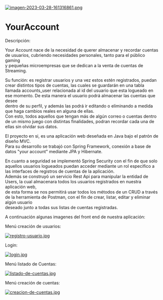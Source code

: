 [![imagen-2023-03-28-161316861.png](https://i.postimg.cc/rFCpWZMG/imagen-2023-03-28-161316861.png)](https://postimg.cc/nCrZfksM)  

# YourAccount  

Descripción:  

Your Account nace de la necesidad de querer almacenar y recordar cuentas de usuarios, cubriendo necesidades personales, tanto para el público gaming    
y pequeñas microempresas que se dedican a la venta de cuentas de Streaming.  

Su función: es registrar usuarios y una vez estos estén registrados, puedan crear distintos tipos de cuentas, las cuales se guardarán en una tabla llamada   accounts_user relacionada al id del usuario que esta logueado en ese momento. De esta manera el usuario podrá almacenar las cuentas que desee  
dentro de su perfil, y además las podrá ir editando o eliminando a medida que haga cambios reales en alguna de ellas.  
Con esto, todos aquellos que tengan más de algún correo o cuentas dentro de un mismo juego con distintas finalidades, podran recordar cada una de ellas sin olvidar sus    datos.

El proyecto en si, es una aplicación web deseñada en Java bajo el patrón de diseño MVC.  
Para su desarrollo se trabajó con Spring Framework, conexión a base de datos "your account" mediante JPA y Hibernate.
  
En cuanto a seguridad se implementó Spring Security con el fin de que solo aquellos usuarios logueados puedan acceder mediante un rol especifico a las  interfaces de   registros de cuentas de la aplicación.  
Además se construyó un servicio Rest Api para manipular la entidad de Users, la cual almacenara todos los usuarios registrados en nuestra aplicación web,  
de esta forma se nos permitirá usar todos los métodos de un CRUD a través de la herramienta de Postman, con el fin de crear, listar, editar y eliminar algún usuario  
deseado junto a todas sus listas de cuentas registradas.

A continuación algunas imagenes del front end de nuestra aplicación:  

Menú creación de usuarios:  

[![registro-usuario.jpg](https://i.postimg.cc/Hkb5K9wB/registro-usuario.jpg)](https://postimg.cc/v4Hcx9SV)  

Login:  

[![login.jpg](https://i.postimg.cc/1z9gdh53/login.jpg)](https://postimg.cc/4YSNK09D)  

Menú listado de Cuentas:  

[![listado-de-cuentas.jpg](https://i.postimg.cc/667hcRm1/listado-de-cuentas.jpg)](https://postimg.cc/MXSRKcxy)  

Menú creación de cuentas:  

[![creacion-de-cuentas.jpg](https://i.postimg.cc/d0xyZNwQ/creacion-de-cuentas.jpg)](https://postimg.cc/DW1ZtgSR)  

